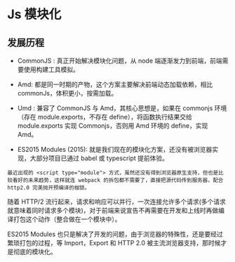 # Js 模块化


## 发展历程
* CommonJS : 真正开始解决模块化问题，从 node 端逐渐发力到前端，前端需要使用构建工具模拟。

* Amd: 都是同一时期的产物，这个方案主要解决前端动态加载依赖，相比 commonJs，体积更小，按需加载。

* Umd : 兼容了 CommonJS 与 Amd，其核心思想是，如果在 commonjs 环境（存在 module.exports，不存在 define），将函数执行结果交给 module.exports 实现 Commonjs，否则用 Amd 环境的 define，实现 Amd。

* ES2015 Modules (2015): 就是我们现在的模块化方案，还没有被浏览器实现，大部分项目已通过 babel 或 typescript 提前体验。

```最近出现的 <script type="module"> 方式，虽然还没有得到浏览器原生支持，但也是比较看好的未来趋势，这样就连 webpack 的拆包都不需要了，直接把源代码传到服务器，配合 http2.0 完美抛开预编译的枷锁。```

随着 HTTP/2 流行起来，请求和响应可以并行，一次连接允许多个请求(多个请求就意味着同时请求多个模块)，对于前端来说宣告不再需要在开发和上线时再做编译打包这个动作（整合做在一个模块中）。

ES2015 Modules 也只是解决了开发的问题，由于浏览器的特殊性，还是要经过繁琐打包的过程，等 Import，Export 和 HTTP 2.0 被主流浏览器支持，那时候才是彻底的模块化。